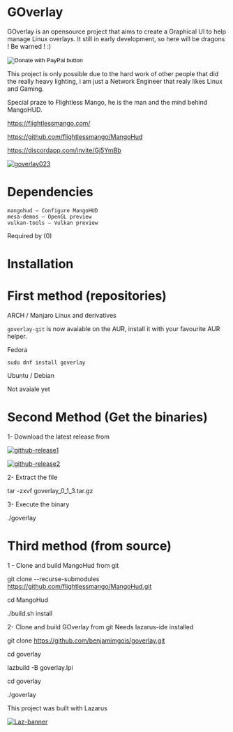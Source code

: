 # GOverlay
GOverlay is an opensource project that aims to create a Graphical UI to help manage Linux overlays. It still in early development, so here will be dragons ! Be warned ! :)

<form action="https://www.paypal.com/cgi-bin/webscr" method="post" target="_top">
<input type="hidden" name="cmd" value="_s-xclick" />
<input type="hidden" name="hosted_button_id" value="BL6MLM7BGEL6G" />
<input type="image" src="https://www.paypalobjects.com/en_US/i/btn/btn_donateCC_LG.gif" border="0" name="submit" title="PayPal - The safer, easier way to pay online!" alt="Donate with PayPal button" />
<img alt="" border="0" src="https://www.paypal.com/en_BR/i/scr/pixel.gif" width="1" height="1" />
</form>


This project is only possible due to the hard work of other people that did the really heavy lighting, i am just a Network Engineer that realy likes Linux and Gaming.

Special praze to Flightless Mango, he is the man and the mind behind MangoHUD.

  https://flightlessmango.com/
  
  https://github.com/flightlessmango/MangoHud
  
  https://discordapp.com/invite/Gj5YmBb

<a href="https://ibb.co/XyYQ3Yg"><img src="https://i.ibb.co/1szgdz5/goverlay023.png" alt="goverlay023" border="0"></a>

# Dependencies

    mangohud – Configure MangoHUD
    mesa-demos – OpenGL preview
    vulkan-tools – Vulkan preview


Required by (0)


# Installation 

# First method (repositories)

ARCH / Manjaro Linux and derivatives

<code>goverlay-git</code> is now avaiable on the AUR, install it with your favourite AUR helper. 

Fedora

<code>sudo dnf install goverlay</code>

Ubuntu / Debian


Not avaiale yet


# Second Method (Get the binaries)

1- Download the latest release from

<a href="https://ibb.co/XpSxjpB"><img src="https://i.ibb.co/P4wGF4p/github-release1.png" alt="github-release1" border="0"></a>

<a href="https://ibb.co/R2zDsMB"><img src="https://i.ibb.co/Pxw6Pb9/github-release2.png" alt="github-release2" border="0"></a>

2- Extract the file

tar -zxvf goverlay_0_1_3.tar.gz

3- Execute the binary

./goverlay


# Third method (from source)

1 - Clone and build MangoHud from git

git clone --recurse-submodules https://github.com/flightlessmango/MangoHud.git

cd MangoHud

./build.sh install


2- Clone and build GOverlay from git
Needs lazarus-ide installed

git clone https://github.com/benjamimgois/goverlay.git

cd goverlay

lazbuild -B goverlay.lpi

cd goverlay

./goverlay



This project was built with Lazarus

<a href="hhttps://www.lazarus-ide.org/"><img src="https://i.ibb.co/9ykXNtw/Laz-banner.png" alt="Laz-banner" border="0"></a>
